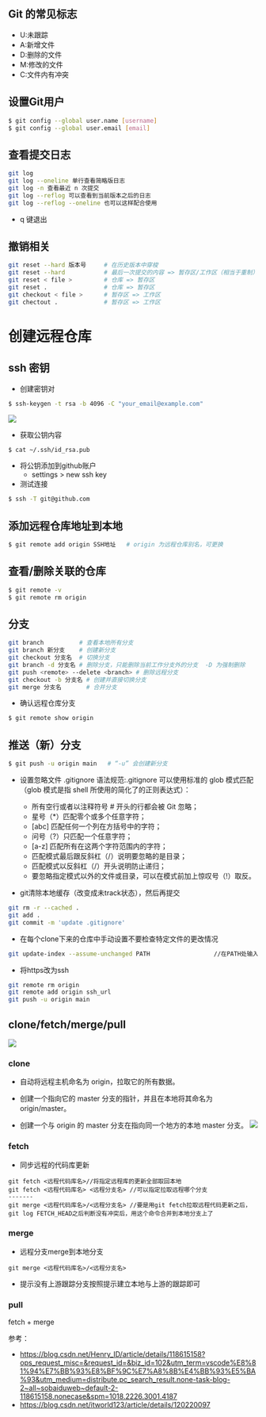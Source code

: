 ## Git 的常见标志
-   U:未跟踪
-   A:新增文件
-   D:删除的文件
-   M:修改的文件
-   C:文件内有冲突

## 设置Git用户
```bash
$ git config --global user.name [username]
$ git config --global user.email [email]
```
## 查看提交日志
```bash
git log
git log --oneline 单行查看简略版日志
git log -n 查看最近 n 次提交
git log --reflog 可以查看到当前版本之后的日志
git log --reflog --oneline 也可以这样配合使用
```
-   q 键退出
## 撤销相关
```bash
git reset --hard 版本号     # 在历史版本中穿梭
git reset --hard           # 最后一次提交的内容 => 暂存区/工作区（相当于重制）
git reset < file >         # 仓库 => 暂存区
git reset .                # 仓库 => 暂存区
git checkout < file >      # 暂存区 => 工作区
git chectout .             # 暂存区 => 工作区
```

# 创建远程仓库
## ssh 密钥
-   创建密钥对
```bash
$ ssh-keygen -t rsa -b 4096 -C "your_email@example.com"
```
![](https://cdn.jsdelivr.net/gh/baoblei/imgs_md/20230304203709.png)
-  获取公钥内容
```bash
$ cat ~/.ssh/id_rsa.pub
```
-   将公钥添加到github账户
    -  settings > new ssh key
-   测试连接
```bash
$ ssh -T git@github.com
```
## 添加远程仓库地址到本地
```bash
$ git remote add origin SSH地址   # origin 为远程仓库别名，可更换
```
## 查看/删除关联的仓库
```bash
$ git remote -v
$ git remote rm origin
```

## 分支
```bash
git branch          # 查看本地所有分支
git branch 新分支    # 创建新分支
git checkout 分支名  # 切换分支
git branch -d 分支名 # 删除分支，只能删除当前工作分支外的分支  -D 为强制删除
git push <remote> --delete <branch> # 删除远程分支
git checkout -b 分支名 # 创建并直接切换分支
git merge 分支名       # 合并分支
```
  
-   确认远程仓库分支
```bash
$ git remote show origin 
```
## 推送（新）分支
```bash
$ git push -u origin main   # “-u” 会创建新分支
```
- 设置忽略文件
  .gitignore
  语法规范:.gitignore 可以使用标准的 glob 模式匹配（glob 模式是指 shell 所使用的简化了的正则表达式）：

    -   所有空行或者以注释符号 # 开头的行都会被 Git 忽略；
    -   星号（*）匹配零个或多个任意字符；
    -   [abc] 匹配任何一个列在方括号中的字符；
    -   问号（?）只匹配一个任意字符；
    -   [a-z] 匹配所有在这两个字符范围内的字符；
    -   匹配模式最后跟反斜杠（/）说明要忽略的是目录；
    -   匹配模式以反斜杠（/）开头说明防止递归；
    -   要忽略指定模式以外的文件或目录，可以在模式前加上惊叹号（!）取反。
- git清除本地缓存（改变成未track状态），然后再提交
```bash
git rm -r --cached .
git add .
git commit -m 'update .gitignore'
```
-   在每个clone下来的仓库中手动设置不要检查特定文件的更改情况
```bash
git update-index --assume-unchanged PATH                  //在PATH处输入要忽略的文件
```
-   将https改为ssh
```bash
git remote rm origin
git remote add origin ssh_url
git push -u origin main
```

## clone/fetch/merge/pull

![](https://cdn.jsdelivr.net/gh/baoblei/imgs_md/20231128101844.png)

### clone 
- 自动将远程主机命名为 origin，拉取它的所有数据。

- 创建一个指向它的 master 分支的指针，并且在本地将其命名为 origin/master。

- 创建一个与 origin 的 master 分支在指向同一个地方的本地 master 分支。
![](https://cdn.jsdelivr.net/gh/baoblei/imgs_md/20230304211628.png)
  
### fetch
- 同步远程的代码库更新
```
git fetch <远程代码库名>//将指定远程库的更新全部取回本地
git fetch <远程代码库名> <远程分支名> //可以指定拉取远程哪个分支
-------
git merge <远程代码库名>/<远程分支名> //要是用git fetch拉取远程代码更新之后，git log FETCH_HEAD之后判断没有冲突后，用这个命令合并到本地分支上了

```

### merge 
- 远程分支merge到本地分支

`git merge <远程代码库名>/<远程分支名>`

- 提示没有上游跟踪分支按照提示建立本地与上游的跟踪即可
  
### pull
fetch + merge





参考：
-   https://blog.csdn.net/Henry_ID/article/details/118615158?ops_request_misc=&request_id=&biz_id=102&utm_term=vscode%E8%81%94%E7%BB%93%E8%BF%9C%E7%A8%8B%E4%BB%93%E5%BA%93&utm_medium=distribute.pc_search_result.none-task-blog-2~all~sobaiduweb~default-2-118615158.nonecase&spm=1018.2226.3001.4187
-   https://blog.csdn.net/itworld123/article/details/120220097